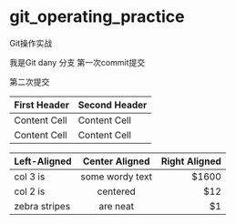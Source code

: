 # git_operating_practice
Git操作实战

我是Git dany 分支 
第一次commit提交

第二次提交


First Header  | Second Header
------------- | -------------
Content Cell  | Content Cell
Content Cell  | Content Cell

| Left-Aligned  | Center Aligned  | Right Aligned |
| :------------ |:---------------:| -----:|
| col 3 is      | some wordy text | $1600 |
| col 2 is      | centered        |   $12 |
| zebra stripes | are neat        |    $1 |